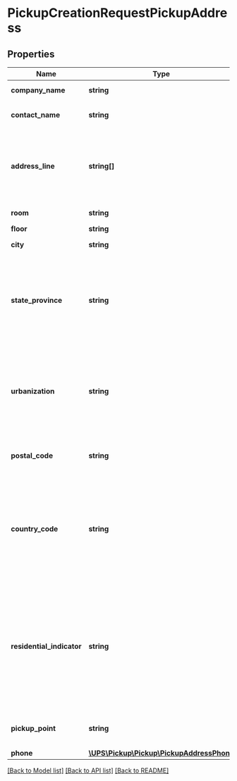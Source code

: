 # PickupCreationRequestPickupAddress

## Properties
Name | Type | Description | Notes
------------ | ------------- | ------------- | -------------
**company_name** | **string** | Company name | 
**contact_name** | **string** | Name of contact person | 
**address_line** | **string[]** | Detailed street address. For Jan. 2010 release, only one AddressLine is allowed | 
**room** | **string** | Room number | [optional] 
**floor** | **string** | Floor number | [optional] 
**city** | **string** | City or equivalent | 
**state_province** | **string** | State or province for postal countries; county for Ireland (IE) and district code for Hong Kong (HK) | [optional] 
**urbanization** | **string** | - Barrio for Mexico (MX) - Urbanization for Puerto Rico (PR) - Shire for United Kingdom (UK) | [optional] 
**postal_code** | **string** | Postal code or equivalent for postal countries | [optional] 
**country_code** | **string** | The pickup country or territory code as defined by ISO-3166.  Refer to Country or Territory Codes in the Appendix for valid values. | 
**residential_indicator** | **string** | Indicates if the pickup address is commercial or residential.  Valid values: Y &#x3D; Residential address N &#x3D; Non-residential (Commercial) address (default) | 
**pickup_point** | **string** | The specific spot to pickup at the address. | [optional] 
**phone** | [**\UPS\Pickup\Pickup\PickupAddressPhone**](PickupAddressPhone.md) |  | 

[[Back to Model list]](../../README.md#documentation-for-models) [[Back to API list]](../../README.md#documentation-for-api-endpoints) [[Back to README]](../../README.md)

